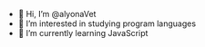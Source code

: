 - 👋 Hi, I’m @alyonaVet
- 👀 I’m interested in studying program languages
- 🌱 I’m currently learning JavaScript


<!---
alyonaVet/alyonaVet is a ✨ special ✨ repository because its `README.md` (this file) appears on your GitHub profile.
You can click the Preview link to take a look at your changes.
--->
